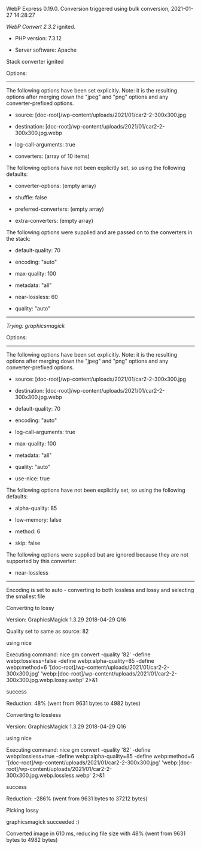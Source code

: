 WebP Express 0.19.0. Conversion triggered using bulk conversion, 2021-01-27 14:28:27

*WebP Convert 2.3.2*  ignited.
- PHP version: 7.3.12
- Server software: Apache

Stack converter ignited

Options:
------------
The following options have been set explicitly. Note: it is the resulting options after merging down the "jpeg" and "png" options and any converter-prefixed options.
- source: [doc-root]/wp-content/uploads/2021/01/car2-2-300x300.jpg
- destination: [doc-root]/wp-content/uploads/2021/01/car2-2-300x300.jpg.webp
- log-call-arguments: true
- converters: (array of 10 items)

The following options have not been explicitly set, so using the following defaults:
- converter-options: (empty array)
- shuffle: false
- preferred-converters: (empty array)
- extra-converters: (empty array)

The following options were supplied and are passed on to the converters in the stack:
- default-quality: 70
- encoding: "auto"
- max-quality: 100
- metadata: "all"
- near-lossless: 60
- quality: "auto"
------------


*Trying: graphicsmagick* 

Options:
------------
The following options have been set explicitly. Note: it is the resulting options after merging down the "jpeg" and "png" options and any converter-prefixed options.
- source: [doc-root]/wp-content/uploads/2021/01/car2-2-300x300.jpg
- destination: [doc-root]/wp-content/uploads/2021/01/car2-2-300x300.jpg.webp
- default-quality: 70
- encoding: "auto"
- log-call-arguments: true
- max-quality: 100
- metadata: "all"
- quality: "auto"
- use-nice: true

The following options have not been explicitly set, so using the following defaults:
- alpha-quality: 85
- low-memory: false
- method: 6
- skip: false

The following options were supplied but are ignored because they are not supported by this converter:
- near-lossless
------------

Encoding is set to auto - converting to both lossless and lossy and selecting the smallest file

Converting to lossy
Version: GraphicsMagick 1.3.29 2018-04-29 Q16 
Quality set to same as source: 82
using nice
Executing command: nice gm convert -quality '82' -define webp:lossless=false -define webp:alpha-quality=85 -define webp:method=6 '[doc-root]/wp-content/uploads/2021/01/car2-2-300x300.jpg' 'webp:[doc-root]/wp-content/uploads/2021/01/car2-2-300x300.jpg.webp.lossy.webp' 2>&1
success
Reduction: 48% (went from 9631 bytes to 4982 bytes)

Converting to lossless
Version: GraphicsMagick 1.3.29 2018-04-29 Q16 
using nice
Executing command: nice gm convert -quality '82' -define webp:lossless=true -define webp:alpha-quality=85 -define webp:method=6 '[doc-root]/wp-content/uploads/2021/01/car2-2-300x300.jpg' 'webp:[doc-root]/wp-content/uploads/2021/01/car2-2-300x300.jpg.webp.lossless.webp' 2>&1
success
Reduction: -286% (went from 9631 bytes to 37212 bytes)

Picking lossy
graphicsmagick succeeded :)

Converted image in 610 ms, reducing file size with 48% (went from 9631 bytes to 4982 bytes)

